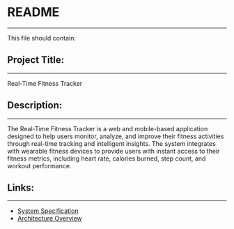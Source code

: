 # README
___
This file should contain:

## Project Title: 
___
Real-Time Fitness Tracker
## Description:
___
The Real-Time Fitness Tracker is a web and mobile-based application designed to help users monitor, analyze, and improve their fitness activities through real-time tracking and intelligent insights. The system integrates with wearable fitness devices to provide users with instant access to their fitness metrics, including heart rate, calories burned, step count, and workout performance.
## Links:
___
- [System Specification](SPECIFICATION.md)
- [Architecture Overview](ARCHITECTURE.md)
